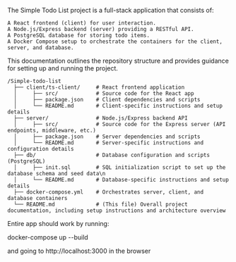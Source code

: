 The Simple Todo List project is a full-stack application that consists of:

    A React frontend (client) for user interaction.
    A Node.js/Express backend (server) providing a RESTful API.
    A PostgreSQL database for storing todo items.
    A Docker Compose setup to orchestrate the containers for the client, server, and database.

This documentation outlines the repository structure and provides guidance for setting up and running the project.

```
/Simple-todo-list
  ├── client/ts-client/     # React frontend application
  │     ├── src/            # Source code for the React app
  │     ├── package.json    # Client dependencies and scripts
  │     └── README.md       # Client-specific instructions and setup details
  ├── server/               # Node.js/Express backend API
  │     ├── src/            # Source code for the Express server (API endpoints, middleware, etc.)
  │     ├── package.json    # Server dependencies and scripts
  │     └── README.md       # Server-specific instructions and configuration details
  ├── db/                   # Database configuration and scripts (PostgreSQL)
  │     ├── init.sql        # SQL initialization script to set up the database schema and seed data\n
  │     └── README.md       # Database-specific instructions and setup details
  ├── docker-compose.yml    # Orchestrates server, client, and database containers
  └── README.md             # (This file) Overall project documentation, including setup instructions and architecture overview

```

Entire app should work by running:

docker-compose up --build

and going to http://localhost:3000 in the browser
